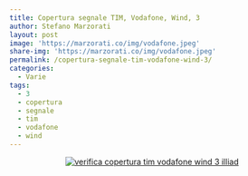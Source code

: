 ```yaml
---
title: Copertura segnale TIM, Vodafone, Wind, 3
author: Stefano Marzorati
layout: post
image: 'https://marzorati.co/img/vodafone.jpeg'
share-img: 'https://marzorati.co/img/vodafone.jpeg'
permalink: /copertura-segnale-tim-vodafone-wind-3/
categories:
  - Varie
tags:
  - 3
  - copertura
  - segnale
  - tim
  - vodafone
  - wind
---
```

<center><a href="https://www.opensignal.com/apps" target="_blank">
<img alt="verifica copertura tim vodafone wind 3 illiad" src="https://lh6.ggpht.com/5Vlpsx8ZjkfLeLHpiMI79vx7bjU0ca3plMMHLHH0FDTVZisOFFP1RAZCpCe6MWtN9w=w300">
</a></center>   
   
   